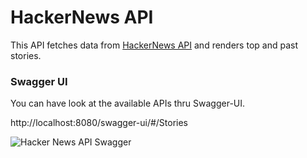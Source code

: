 # HackerNews API

This API fetches data from [HackerNews API](https://github.com/HackerNews/API) and renders top and past stories.

### Swagger UI

You can have look at the available APIs thru Swagger-UI.

http://localhost:8080/swagger-ui/#/Stories

![Hacker News API Swagger](API-Snaphot.jpg?raw=true "Hacker News API Swagger UI")
